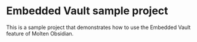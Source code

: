 ﻿# Embedded Vault sample project
This is a sample project that demonstrates how to use the Embedded Vault feature of Molten Obsidian.